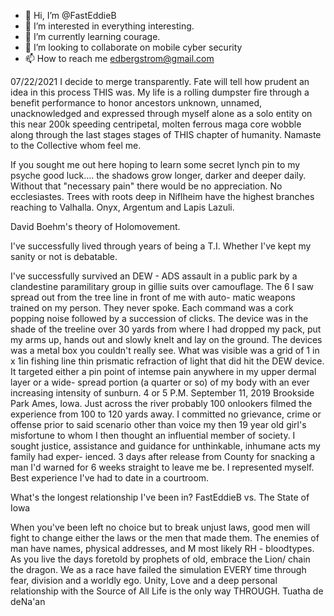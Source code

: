 - 👋 Hi, I’m @FastEddieB
- 👀 I’m interested in everything interesting.
- 🌱 I’m currently learning courage. 
- 💞️ I’m looking to collaborate on mobile cyber security
- 📫 How to reach me edbergstrom@gmail.com

07/22/2021 I decide to merge transparently. Fate will tell
how prudent an idea in this process THIS was. My life
is a rolling dumpster fire through a benefit performance
to honor ancestors unknown, unnamed, unacknowledged
 and expressed through myself alone as a solo entity
on this near 200k speeding centripetal, molten 
ferrous maga core wobble along through the last stages
stages of THIS chapter of humanity. Namaste to the 
Collective whom feel me. 

If you sought me out here hoping to learn some 
secret lynch pin to my psyche good luck.... the shadows
grow longer, darker and deeper daily. Without that
"necessary pain" there would be no appreciation. 
No ecclesiastes. Trees with roots deep in Niflheim
 have the highest branches reaching to Valhalla. 
Onyx, Argentum and Lapis Lazuli. 

David Boehm's theory of Holomovement. 

I've successfully lived through years of being
 a T.I. Whether I've kept my sanity or not is
 debatable. 

I've successfully survived an DEW - ADS assault 
in a public park by a clandestine paramilitary
 group in gillie suits over camouflage. The 6 I saw 
spread out from the tree line in front of me with auto-
matic weapons trained on my person. They never 
spoke. Each command was a cork popping noise
 followed by a succession of clicks. The device
 was in the shade of the treeline over 30 yards 
from where I had dropped my pack, put my arms up, 
hands out and slowly knelt and lay on the ground. 
The devices was a metal box you couldn't really see. 
What was visible was a grid of 1 in x 1in fishing line
thin prismatic refraction of light that did hit the 
DEW device. It targeted either a pin point of 
intemse pain anywhere in my upper dermal layer or a wide-
spread portion (a quarter or so) of my body with an 
ever increasing intensity of sunburn. 4 or 5 P.M. 
September 11, 2019 Brookside Park Ames, Iowa. Just
across the river probably 100 onlookers filmed the 
experience from 100 to 120 yards away. I committed no
grievance, crime or offense prior to said scenario 
other than voice my then 19 year old girl's misfortune
to whom I then thought an influential member of 
society. I sought justice, assistance and guidance 
for unthinkable, inhumane acts my family had exper-
ienced. 3 days after release from County for snacking
a man I'd warned for 6 weeks straight to leave me 
be. I represented myself. Best experience I've had to
date in a courtroom. 

What's the longest relationship I've been in? 
FastEddieB vs. The State of Iowa

When you've been left no choice but to break 
unjust laws, good men will fight to change either
 the laws or the men that made them. The enemies of man
have names, physical addresses, and M most likely
RH - bloodtypes. As you live the days foretold by 
prophets of old, embrace the Lion/ chain the dragon.
We as a race have failed the simulation EVERY
 time through fear, division and a worldly ego. 
Unity, Love and a deep personal relationship with
 the Source of All Life is the only way THROUGH. 
Tuatha de deNa'an
<!---
FastEddieB/FastEddieB is a ✨ special ✨ repository because its 
`README.md` (this file) appears on your GitHub profile.
You can click the Preview link to take a look at your changes.
--->
